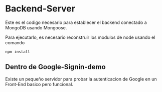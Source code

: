 # Backend-Server

Este es el codigo necesario para establecer el backend conectado a MongoDB usando Mongoose.

Para ejecutarlo, es necesario reconstruir los modulos de node usando el comando

```
npm install
```

## Dentro de Google-Signin-demo
Existe un pequeño servidor para probar la autenticacion de Google en un Front-End basico pero funcional.